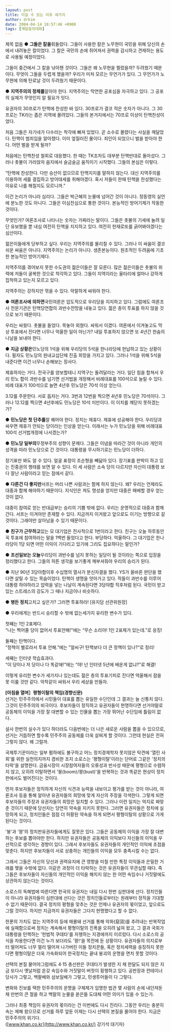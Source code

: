 ```yaml
---
layout: post
title: 이길 수 있는 이유 세가지
author: drkim
date: 2004-04-14 18:57:46 +0900
tags: [깨달음의대화]
---
```

 제목 없음 ● **그들은 칼을**휘둘렀다. 그들이 사용한 칼은 노무현이 국민을 위해 당신의 손에서 내려놓은 칼이었다. 그 칼은 국민의 손에 쥐어져서 권력을 감시하고 견제하는 용도로 사용될 예정이었다.    
  
그들이 중간에서 그 칼을 낚아챈 것이다. 그들은 왜 노무현을 찔렀을까? 두려웠기 때문이다. 무엇이 그들을 두렵게 했을까? 우리가 미처 모르는 무언가가 있다. 그 무언가가 노무현에 의해 탄로날 것이 두려웠기 때문이다. 
  
   
  
● **지역주의의 정체를**알아야 한다. 지역주의는 막연한 공포심을 자극하고 있다. 그 공포의 실체가 무엇인지 알 필요가 잇다.    
  
유권자의 30프로가 탄핵에 찬성한 바 있다. 30프로가 결코 적은 숫자가 아니다. 그 30프로는 TK라는 좁은 지역에 몰려있다. 그들의 본거지에서는 70프로 이상이 탄핵찬성이었다.    
  
처음 그들은 자기네가 다수라는 착각에 빠져 있었다. 곧 소수로 몰렸다는 사실을 깨달았다. 탄핵이 범죄임을 알아챘다. 이미 엎질러진 물이다. 죄인이 되었으니 벌을 받아야 한다. 어떤 벌을 받게 될까?    
  
처음에는 탄핵찬성 철회로 대응했다. 한 때는 TK조차도 대부분 탄핵반대로 돌아섰다. 그러나 촛불이 가라앉자 음지에서 슬금슬금 움직이기 시작했다. 그들의 본심은 이렇다. 
  
  
“탄핵에 찬성한다. 다만 승산이 없으므로 탄핵지지를 말하지 않는다. 대신 지역주의를 이용하여 세를 결집하고 방어태세를 취해야겠다. 혹시 저들이 한때 탄핵을 찬성했다는 이유로 나를 해칠지도 모르니까.”    
  
이건 논리가 아니라 심리다. 그들은 박근혜의 눈물에 넘어간 것이 아니다. 정동영의 실언에 분노한 것도 아니다. 그들은 이심전심으로 통한 것이다. 본능적인 방어기제가 작동한 것이다.    
  
무엇인가? 여론조사로 나타나는 숫자는 가짜라는 말이다. 그들은 촛불의 기세에 눌려 일단 유보했을 뿐 내심 여전히 탄핵을 지지하고 있다. 여전히 헌재로또를 긁어봐야겠다는 심산이다.    
  
젊은이들에게 당부하고 싶다. 우리는 지역주의를 물리칠 수 있다. 그러나 이 싸움이 결코 쉬운 싸움은 아니다. 지역주의는 논리가 아니다. 생존본능이다. 원초적인 두려움에 기초한 본능적인 방어기제다.    
  
지역주의를 겪어보지 못한 수도권의 젊은이들은 잘 모른다. 많은 젊은이들은 촛불의 위력에 저들이 굴복한 것으로 착각하고 있다. 그들이 지역이라는 울타리에 얼마나 강하게 집착하고 있는지 모르고 있다.    
  
지역주의는 강하지만 꺾을 수 있다. 악랄하게 싸워야 한다.    

  
  
● **여론조사에 의하면**국민여론은 압도적으로 우리당을 지지하고 있다. 그럼에도 여론조사 전문기관은 탄핵당연합의 과반수전망을 내놓고 있다. 젊은 층이 투표를 하지 않을 것으로 보기 때문이다.    
  
우리는 싸웠다. 촛불을 들었다. 목놓아 외쳤다. 싸워서 이겼다. 여론에서 이겨놓고도 막상 투표에서 진다면 너무나 억울한 일이 아닌가? 내일 투표하지 않으면 또 4년간 한숨의 나날을 보내야 한다.    
   
  
● **지금 상황은**민노당의 1석을 위해 우리당의 5석을 한나라당에 헌납하고 있는 상황이다. 필자도 민노당의 원내교섭단체 진출 희망을 가지고 있다. 그러나 1석을 위해 5석을 내준다면 이건 너무나 손해보는 장사다.    
  
제휴하자는 거다. 전국구를 양보할테니 지역구는 돌려달라는 거다. 일단 힘을 합쳐서 우리 민노 합이 과반수를 넘기면 선거법을 개정해서 비례대표를 100석으로 늘릴 수 있다. 비례 대표가 100석으로 늘면 4년후 민노당은 70석 이상 얻는다.    
  
3.12를 주문한다. 서로 돕자는 거다. 3번과 12번을 찍으면 4년후 민노당은 70석이다. 그러나 12.12를 찍으면 4년후에도 민노당은 10석 미만이다. 이 이치를 깨닫지 못하겠는가?    
   
  
● **민노당은 첫 단추를**잘 꿰어야 한다. 정치는 제휴다. 제휴에 성공해야 한다. 우리당과 싸우면 제휴가 안되는 당이라는 인상을 얻는다. 이래서는 누가 민노당을 위해 비례대표 100석 선거법개정에 나서겠는가?    
   
  
● **민노당 일부의**무정부주의 성향이 문제다. 그들은 이념을 따라간 것이 아니라 개인의 성격을 따라 민노당으로 간 것이다. 대통령을 무시하기로는 민노당이 더하다.    
  
장기표만 봐도 알 수 있다. 얼굴 표정이 조순형을 빼닮아 있다. 장기표를 판박이 하고 있는 진중권의 행태를 보면 알 수 있다. 이 세 사람은 소속 당이 다르지만 자신이 대통령 보다 잘난 사람이라고 믿는 점에서 같다. 
  
   
  
● **다른건 다 좋지만**서프는 머리 나쁜 사람과는 함께 하지 않는다. 왜? 우리는 언제라도 대중과 함께 해야하기 때문이다. 지식인은 져도 명성을 얻지만 대중은 패배할 경우 얻는 것이 없다.    
  
대중이 참여로 얻는 반대급부는 승리의 기쁨 밖에 없다. 우리는 운명적으로 대중과 함께 간다. 서프는 이겨야만 존재할 수 있다. 지금까지 이겨왔고 앞으로도 이기는 방향으로 갈 것이다. 그래야만 살아남을 수 있기 때문이다.    
   
  
● **친구가 근무하고**있는 모 대기업은 전사적으로 1번이라고 한다. 친구는 오늘 하루동안 꼭 투표에 참여하라는 말을 1백번 들었다고 한다. 부당하다. 억울하다. 그 대기업은 한나라당이 1당 되면 어떤 이익이 기다리고 있기에 그리도 집요하다는 말인가?    
   
  
● **조선일보는 오늘**우리당이 과반수를 넘지 못하는 일당이 될 것이라는 쪽으로 입장을 정리했다고 한다. 그들의 허튼 생각을 보기좋게 깨부셔줘야 우리의 승리가 된다.    
   
  
● 지난 90년 3당야합이후 수십명의 열사가 분신자결을 했다. YS가 올바른 판단을 했다면 살릴 수 있는 목숨이었다. 탄핵이 생명을 앗아가고 있다. 적들이 과반수를 이루어 대통령 하야하라고 압력을 넣는 나날이 계속된다면 3당야합 직후처럼 된다. 국민이 받고 있는 스트레스의 강도가 그 때나 지금이나 비슷하다.    
   
  
● **병든 정치**고치고 싶은가? 그러면 투표하라! [유지담 선관위원장]    
   
  
● 우리에게는 반드시 승리할 수 밖에 없는세가지 유리한 변수가 있다.    
  
첫째는 1인 2표제다.   
“나는 찍어줄 당이 없어서 투표안해!”에는 “무슨 소리야! 1인 2표제가 있는데.”로 응징! 
  
  
둘째는 탄핵이다.   
“정책이 별로라서 투표 안해.”에는 ”얼씨구! 탄핵보다 더 큰 정책이 있나?“로 정리!    
  
세째는 인터넷 학습효과다.   
“이 당이나 저 당이나 다 똑같애!”에는 “야! 넌 인터넷 5년에 배운게 없냐?”로 해결!    
  
이렇게 유리한 변수가 세가지나 있는데도 젊은 층의 투표기피로 진다면 억울해서 잠을 못 이룰 것만 같다. 악착같이 싸워서 우리 세상을 만들자. 

    
        

        
              
  
**[아침을 열며］평형이탈의 책임(경향신문)**  
선거는 민주주의에서 시민들이 대표를 뽑는 유일한 수단인데 그 결과는 늘 신통치 않다. 그것이 민주주의의 비극이다. 후보자들이 정직하고 유권자들이 현명하다면 선거야말로 공동체의 이익을 가장 잘 대변할 수 있는 인물을 뽑는 가장 뛰어난 수단임에 틀림이 없다.    
  
설사 한번의 실수가 있다 하더라도 다음번에는 더 나은 새로운 사람을 뽑을 수 있으므로, 선거는 거듭하면 할수록 민주주의 공동체를 더욱 살찌게 할 것이다. 그런데 현실은 전혀 그렇지 않다. 왜 그럴까.    
  
국제투기꾼이라는 일부 폄하에도 불구하고 어느 정치경제학자 못지않은 탁견에 '열린 사회'를 위한 실천의지까지 겸비한 조지 소로스는 '평형이탈'이라는 단어로 그같은 '정치의 타락'을 설명한다. 금융시장이 시장참여자들의 오류성과 반사성 때문에 평형으로 수렴하지 않고, 오히려 이탈하면서 '붕(boom)/꽝(bust)'을 반복하는 것과 똑같은 현상이 정치판에서도 벌어진다는 것이다.    
  
먼저 후보자들은 정직하게 자신의 식견과 능력을 내보이고 평가를 받는 것이 아니라, 여론조사 등을 통해 알아낸 유권자들의 희망에 맞게 자신의 주장을 각색한다. 그렇게 되면 후보자들의 주장과 유권자들의 희망은 일치할 수 있다. 그러나 이런 일치는 억지로 짜맞춘 것이기 때문에 당선자는 당연히 약속을 지키지 못한다. 그러면 유권자들은 정치에 실망하게 되고, 정치인들은 점점 더 허황된 약속을 하게 되면서 평형이탈의 상황으로 가게 된다는 것이다.    
  
'붕'과 '꽝'의 정치판유권자들에게도 잘못은 있다. 그들은 공동체의 이익을 가장 잘 대변하는 후보를 뽑아야만 한다. 하지만 유권자들은 공동체의 이익보다 자신들의 이익을 우선적으로 생각하는 경향이 있다. 그래서 후보자들도 유권자들의 개인적인 이익에 초점을 맞춘다. 하지만 후보자들이 서로 상충하는 개인들의 이익을 모두 충족시킬 수는 없다.    
  
그래서 그들은 자신의 당선과 권력유지에 큰 영향을 미칠 만한 특정 이익들과 은밀한 거래를 맺을 수밖에 없다. 이같은 과정이 더 타락하는 것은 유권자들이 무관심할 때다. 즉 그들은 후보자들이 자신들의 개인적인 이익을 해치지 않는 한 어떤 속임수나 거짓말에도 상관하지 않는다는 것이다.    
  
소로스의 독해법에 따른다면 한국의 유권자는 내일 다시 한번 심판대에 선다. 정치인들이 아니라 유권자들이 심판대에 선다는 것은 정치인들로부터는 원래부터 정직을 기대할 수 없기 때문이다. 결국 정치의 평형을 맞추는 것은 언제나 유권자의 몫이었고, 앞으로도 그럴 것이다. 하지만 지금까지 유권자들은 그다지 현명했다고 할 수 없다.    
  
한푼의 가치도 없는 지역주의 등에 매몰돼 선거를 통해 악화(惡貨)를 추려내는 반복작업에 실패함으로써 정치는 계속해서 평형이탈의 진폭을 오히려 넓혀 왔고, 그 결과 국회가 대통령을 탄핵하는 '헌법적 쿠데타'를 자행하는 지경에까지 이르렀다. 다시 소로스의 공식을 차용한다면 이건 누가 보더라도 '꽝!'을 목전에 둔 상황이다. 유권자들의 의지로부터 떨어져도 너무 멀리 떨어져 나가버린 이들 정치꾼들, 혹은 정치세력을 응징하지 못한다면 평형이탈은 더욱 가속화되어 한국정치는 끝내 붕괴의 운명을 면치 못할 것이다.    
  
선택의 본질 물어야그럼에도 4·15 총선판은 쿠데타가 발생한 지 채 한달도 되지 않은 지금 또다시 옛날처럼 온갖 속임수와 거짓말이 버젓이 횡행하고 있다. 공판장과 컨테이너 당사가 그렇고, 백팔배와 삼보일배가 그렇고, 민생투어들이 다 그렇다.    
  
변화와 진보를 택한 민주주의의 운명을 구체제가 임명한 법관 몇 사람의 손에 내던져둔 채 만번의 큰 절을 하고 백말의 눈물을 쏟은들 도대체 어떤 의미가 있을 수 있는가.    
  
그러나 최종 책임이 유권자의 몫이라는 건 이번에도 다시 진리다. 그동안 우리는 충분히 속는 체해 왔으므로 선거를 하루 앞둔 이제는 다시 선택의 본질을 물어야 한다. 지금은 민주주의의 위기다.   
([www.khan.co.kr](http://www.khan.co.kr/) 강기석 대기자)